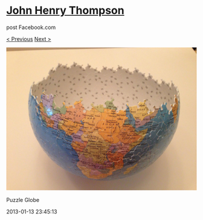 # [John Henry Thompson](../README.md)
post Facebook.com

[< Previous](2013-01-13-3.md) [Next >](2013-01-13-5.md)

[![](../media/2013-01-13/Puzzle-Globe-3.jpg)](../README.md)

Puzzle Globe

2013-01-13 23:45:13